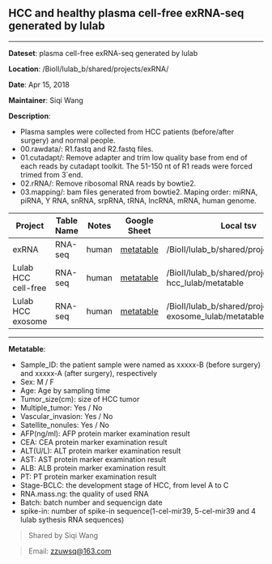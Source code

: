 ## HCC and healthy plasma cell-free exRNA-seq generated by lulab
---

**Dateset**: plasma cell-free exRNA-seq generated by lulab

**Location**: /BioII/lulab_b/shared/projects/exRNA/

**Date**: Apr 15, 2018

**Maintainer**: Siqi Wang

 **Description**: 
* Plasma samples were collected from HCC patients (before/after surgery) and normal people.
* 00.rawdata/: R1.fastq and R2.fastq files.
* 01.cutadapt/: Remove adapter and trim low quality base from end of each reads by cutadapt toolkit. The 51-150 nt of R1 reads were forced trimed from 3`end.
* 02.rRNA/: Remove ribosomal RNA reads by bowtie2.
* 03.mapping/: bam files generated from bowtie2. Maping order: miRNA, piRNA, Y RNA, snRNA, srpRNA, tRNA, lncRNA, mRNA, human genome.

|Project|Table Name|Notes|Google Sheet|Local tsv|Person|Update date|
|-|-|-|-|-|-|-|
|exRNA|RNA-seq|human|[metatable](https://docs.google.com/spreadsheets/d/1tEtVWOiUa0dU5kYtyTPkLEGvYUavR7HMhLNZhkXh6q8/edit#gid=1491251054)|/BioII/lulab_b/shared/projects/exRNA/|Siqi Wang|2018.4.15|
|Lulab HCC cell-free|RNA-seq|human|[metatable](https://docs.google.com/spreadsheets/d/1tEtVWOiUa0dU5kYtyTPkLEGvYUavR7HMhLNZhkXh6q8/edit#gid=1491251054)|/BioII/lulab_b/shared/projects/exRNA/ hcc_lulab/metatable|Siqi Wang|2018.4.15|
|Lulab HCC exosome|RNA-seq|human|[metatable](https://docs.google.com/spreadsheets/d/1tEtVWOiUa0dU5kYtyTPkLEGvYUavR7HMhLNZhkXh6q8/edit#gid=1491251054)|/BioII/lulab_b/shared/projects/exRNA/ exosome_lulab/metatable|Siqi Wang|2018.4.15|
---
 **Metatable**:
* Sample_ID: the patient sample were named as xxxxx-B (before surgery) and xxxxx-A (after surgery), respectively
* Sex: M / F
* Age: Age by sampling time
* Tumor_size(cm): size of HCC tumor
* Multiple_tumor: Yes / No
* Vascular_invasion: Yes / No
* Satellite_nonules: Yes / No
* AFP(ng/ml): AFP protein marker examination result
* CEA: CEA protein marker examination result
* ALT(U/L): ALT protein marker examination result
* AST: AST protein marker examination result
* ALB: ALB protein marker examination result
* PT: PT protein marker examination result
* Stage-BCLC: the development stage of HCC, from level A to C
* RNA.mass.ng: the quality of used RNA
* Batch: batch number and sequencign date
* spike-in: number of spike-in sequence(1-cel-mir39, 5-cel-mir39 and 4 lulab sythesis RNA sequences)

> Shared by Siqi Wang

> Email: zzuwsq@163.com

